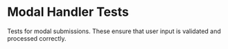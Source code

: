 # Modal Handler Tests

Tests for modal submissions. These ensure that user input is validated and processed correctly.
